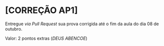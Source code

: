 # [CORREÇÃO AP1]

Entregue *via Pull Request* sua prova corrigida até o fim da aula do dia 08 de outubro.

Valor: 2 pontos extras (*DEUS ABENCOE*)
